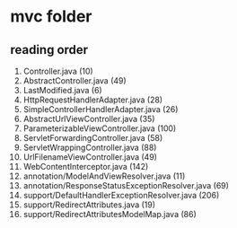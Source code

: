 # mvc folder

## reading order
1. Controller.java (10)
2. AbstractController.java (49)
3. LastModified.java (6)
4. HttpRequestHandlerAdapter.java (28)
5. SimpleControllerHandlerAdapter.java (26)
6. AbstractUrlViewController.java (35)
7. ParameterizableViewController.java (100)
8. ServletForwardingController.java (58)
9. ServletWrappingController.java (88)
10. UrlFilenameViewController.java (49)
11. WebContentInterceptor.java (142)
12. annotation/ModelAndViewResolver.java (11)
13. annotation/ResponseStatusExceptionResolver.java (69)
14. support/DefaultHandlerExceptionResolver.java (206)
15. support/RedirectAttributes.java (19)
16. support/RedirectAttributesModelMap.java (86)